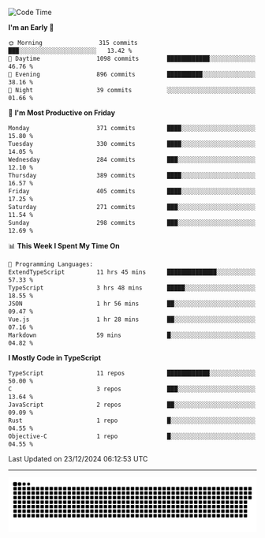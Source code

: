 <!--
<picture>
  <source
    srcset="https://github-readme-stats.vercel.app/api?username=kevinxft&show_icons=true&theme=dark"
    media="(prefers-color-scheme: dark)"
  />
  <source
    srcset="https://github-readme-stats.vercel.app/api?username=kevinxft&show_icons=true"
    media="(prefers-color-scheme: light), (prefers-color-scheme: no-preference)"
  />
  <img src="https://github-readme-stats.vercel.app/api?username=kevinxft&show_icons=true" />
</picture>
-->

<!--START_SECTION:waka-->
![Code Time](http://img.shields.io/badge/Code%20Time-2%2C916%20hrs%2020%20mins-blue)

**I'm an Early 🐤** 

```text
🌞 Morning                315 commits         ███░░░░░░░░░░░░░░░░░░░░░░   13.42 % 
🌆 Daytime                1098 commits        ████████████░░░░░░░░░░░░░   46.76 % 
🌃 Evening                896 commits         ██████████░░░░░░░░░░░░░░░   38.16 % 
🌙 Night                  39 commits          ░░░░░░░░░░░░░░░░░░░░░░░░░   01.66 % 
```
📅 **I'm Most Productive on Friday** 

```text
Monday                   371 commits         ████░░░░░░░░░░░░░░░░░░░░░   15.80 % 
Tuesday                  330 commits         ████░░░░░░░░░░░░░░░░░░░░░   14.05 % 
Wednesday                284 commits         ███░░░░░░░░░░░░░░░░░░░░░░   12.10 % 
Thursday                 389 commits         ████░░░░░░░░░░░░░░░░░░░░░   16.57 % 
Friday                   405 commits         ████░░░░░░░░░░░░░░░░░░░░░   17.25 % 
Saturday                 271 commits         ███░░░░░░░░░░░░░░░░░░░░░░   11.54 % 
Sunday                   298 commits         ███░░░░░░░░░░░░░░░░░░░░░░   12.69 % 
```


📊 **This Week I Spent My Time On** 

```text
💬 Programming Languages: 
ExtendTypeScript         11 hrs 45 mins      ██████████████░░░░░░░░░░░   57.33 % 
TypeScript               3 hrs 48 mins       █████░░░░░░░░░░░░░░░░░░░░   18.55 % 
JSON                     1 hr 56 mins        ██░░░░░░░░░░░░░░░░░░░░░░░   09.47 % 
Vue.js                   1 hr 28 mins        ██░░░░░░░░░░░░░░░░░░░░░░░   07.16 % 
Markdown                 59 mins             █░░░░░░░░░░░░░░░░░░░░░░░░   04.82 % 
```

**I Mostly Code in TypeScript** 

```text
TypeScript               11 repos            ████████████░░░░░░░░░░░░░   50.00 % 
C                        3 repos             ███░░░░░░░░░░░░░░░░░░░░░░   13.64 % 
JavaScript               2 repos             ██░░░░░░░░░░░░░░░░░░░░░░░   09.09 % 
Rust                     1 repo              █░░░░░░░░░░░░░░░░░░░░░░░░   04.55 % 
Objective-C              1 repo              █░░░░░░░░░░░░░░░░░░░░░░░░   04.55 % 
```




 Last Updated on 23/12/2024 06:12:53 UTC
<!--END_SECTION:waka-->

---

<picture>
  <source media="(prefers-color-scheme: dark)" srcset="https://raw.githubusercontent.com/kevinxft/kevinxft/output/github-contribution-grid-snake-dark.svg">
  <source media="(prefers-color-scheme: light)" srcset="https://raw.githubusercontent.com/kevinxft/kevinxft/output/github-contribution-grid-snake.svg">
  <img alt="github contribution grid snake animation" src="https://raw.githubusercontent.com/kevinxft/kevinxft/output/github-contribution-grid-snake.svg">
</picture>